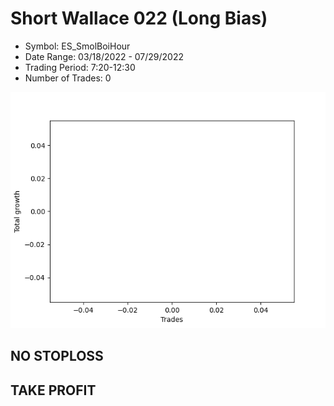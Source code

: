 # Short Wallace 022 (Long Bias)
- Symbol: ES_SmolBoiHour
- Date Range: 03/18/2022 - 07/29/2022
- Trading Period: 7:20-12:30
- Number of Trades: 0

![Plot](ShortWallace022ES_SmolBoiHour(LongBias).png)
## NO STOPLOSS


## TAKE PROFIT




